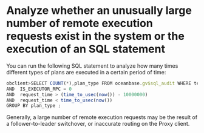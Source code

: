 Analyze whether an unusually large number of remote execution requests exist in the system or the execution of an SQL statement 
====================================================================================================================================================



You can run the following SQL statement to analyze how many times different types of plans are executed in a certain period of time:

```javascript
obclient>SELECT COUNT(*),plan_type FROM oceanbase.gv$sql_audit WHERE tenant_id = 1001          
AND  IS_EXECUTOR_RPC = 0          
AND  request_time > (time_to_usec(now()) - 10000000)         
AND  request_time < time_to_usec(now()) 
GROUP BY plan_type ;
```



Generally, a large number of remote execution requests may be the result of a follower-to-leader switchover, or inaccurate routing on the Proxy client.
